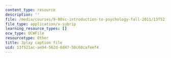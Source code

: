 ```yaml
---
content_type: resource
description: ''
file: /media/courses/9-00sc-introduction-to-psychology-fall-2011/13f521acae94562d8d4750c60cafeef4_Qw4SkvZ03cc.vtt
file_type: application/x-subrip
learning_resource_types: []
ocw_type: OCWFile
resourcetype: Other
title: 3play caption file
uid: 13f521ac-ae94-562d-8d47-50c60cafeef4
---
```

